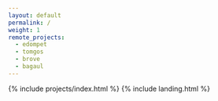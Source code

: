 ```yaml
---
layout: default
permalink: /
weight: 1
remote_projects:
  - edompet
  - tomgos
  - brove
  - bagaul
---
```


{% include projects/index.html %}
{% include landing.html %}
